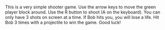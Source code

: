 This is a very simple shooter game.
Use the arrow keys to move the green player block around.
Use the R button to shoot (A on the keyboard). You can only have 3 shots on screen at a time.
If Bob hits you, you will lose a life.
Hit Bob 3 times with a projectile to win the game.
Good luck!
